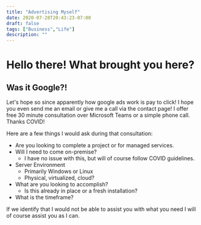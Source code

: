 ```yaml
---
title: "Advertising Myself"
date: 2020-07-28T20:43:23-07:00
draft: false
tags: ["Business","Life"]
description: ""
---
```


# Hello there! What brought you here?

## Was it Google?! 

Let's hope so since apparently how google ads work is pay to click! I hope you even send me an email or give me a call via the contact page! I offer free 30 minute consultation over Microsoft Teams or a simple phone call. Thanks COVID!

Here are a few things I would ask during that consultation:
* Are you looking to complete a project or for managed services.
* Will I need to come on-premise?
    * I have no issue with this, but will of course follow COVID guidelines.
* Server Environment
    * Primarily Windows or Linux
    * Physical, virtualized, cloud?
* What are you looking to accomplish?
    * Is this already in place or a fresh installation?
* What is the timeframe?


If we identify that I would not be able to assist you with what you need I will of course assist you as I can. 


